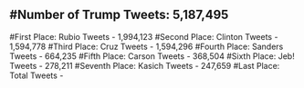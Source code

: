 #Number of Trump Tweets: 5,187,495
---
#First Place: Rubio Tweets - 1,994,123
#Second Place: Clinton Tweets - 1,594,778
#Third Place: Cruz Tweets - 1,594,296
#Fourth Place: Sanders Tweets - 664,235
#Fifth Place: Carson Tweets - 368,504
#Sixth Place: Jeb! Tweets - 278,211
#Seventh Place: Kasich Tweets - 247,659
#Last Place: Total Tweets -  
